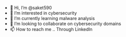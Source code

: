 - 👋 Hi, I’m @saket590
- 👀 I’m interested in cybersecurity
- 🌱 I’m currently learning malware analysis
- 💞️ I’m looking to collaborate on cybersecurity domains
- 📫 How to reach me .. Through LinkedIn

<!---
saket590/saket590 is a ✨ special ✨ repository because its `README.md` (this file) appears on your GitHub profile.
You can click the Preview link to take a look at your changes.
--->

